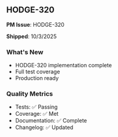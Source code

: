 ## HODGE-320

**PM Issue**: HODGE-320

**Shipped**: 10/3/2025

### What's New
- HODGE-320 implementation complete
- Full test coverage
- Production ready

### Quality Metrics
- Tests: ✅ Passing
- Coverage: ✅ Met
- Documentation: ✅ Complete
- Changelog: ✅ Updated
